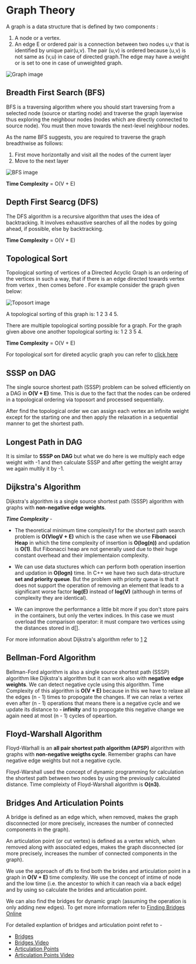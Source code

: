 # Graph Theory

A graph is a data structure that is defined by two components :
1. A node or a vertex.
2. An edge E or ordered pair is a connection between two nodes u,v that is identified by unique pair(u,v). The pair (u,v) is ordered because (u,v) is not same as (v,u) in case of directed graph.The edge may have a weight or is set to one in case of unweighted graph.

![Graph image](./images/graph1.jpg)


## Breadth First Search (BFS)

BFS is a traversing algorithm where you should start traversing from a selected node (source or starting node) and traverse the graph layerwise thus exploring the neighbour nodes (nodes which are directly connected to source node). You must then move towards the next-level neighbour nodes.

As the name BFS suggests, you are required to traverse the graph breadthwise as follows:

1. First move horizontally and visit all the nodes of the current layer
2. Move to the next layer

![BFS image](./images/graph1.jpg?raw=true "Title")

**Time Complexity** = O(V + E)

## Depth First Searcg (DFS)
The DFS algorithm is a recursive algorithm that uses the idea of backtracking. It involves exhaustive searches of all the nodes by going ahead, if possible, else by backtracking.

**Time Complexity** = O(V + E)

## Topological Sort

Topological sorting of vertices of a Directed Acyclic Graph is an ordering of the vertices in such a way, that if there is an edge directed towards vertex from vertex , then comes before . For example consider the graph given below:

![Toposort image](./images/graph1.jpg?raw=true "Title")

A topological sorting of this graph is: 1 2 3 4 5.

There are multiple topological sorting possible for a graph. For the graph given above one another topological sorting is: 1 2 3 5 4.

**Time Complexity** = O(V + E)

For topological sort for direted acyclic graph you can refer to [click here](https://cp-algorithms.com/graph/topological-sort.html)

## SSSP on DAG

The single source shortest path (SSSP) problem can be solved efficiently on a DAG in **O(V + E)** time. This is due to the fact that the nodes can be ordered in a topological ordering via toposort and processed sequentially. 

After find the topological order we can assign each vertex an infinite weight except for the starting one and then apply the relaxation in a sequential manner to get the shortest path.

## Longest Path in DAG

It is similar to **SSSP on DAG** but what we do here is we multiply each edge weight with -1 and then calculate SSSP and after getting the weight array we again multily it by -1.

## Dijkstra's Algorithm

Dijkstra's algorithm is a single source shortest path (SSSP) algorithm with graphs with **non-negative edge weights**.

***Time Complexity*** -
- The theoretical minimum time complexity1 for the shortest path search problem is **O(VlogV + E)** which is the case when we use ****Fibonacci Heap**** in which the time complexity of insertion is ****O(log(n))****  and updation is ****O(1)****. But Fibonacci heap are not generally used due to their huge constant overhead and their implementaion complexity. 

- We can use data stuctures which can perform both operation insertion and updation in **O(logn)** time. In C++ we have two such data-structure **set and priority queue**. But the problem with priority queue is that it does not support the operation of removing an element that leads to a significant worse factor **log(E)** instead of **log(V)** (although in terms of complexity they are identical).

- We can improve the performance a little bit more if you don't store pairs in the containers, but only the vertex indices. In this case we must overload the comparison operator: it must compare two vertices using the distances stored in d[].

For more information about Dijkstra's algorithm refer to [1](https://cp-algorithms.com/graph/dijkstra.html) [2](https://cp-algorithms.com/graph/dijkstra_sparse.html)

## Bellman-Ford Algorithm

Bellman-Ford algorithm is also a single source shortest path (SSSP) algorithm like Dijkstra's algorithm but it can work also with **negative edge weights**. We can detect negative cycle using this algorithm. Time Complexity of this algorithm is **O(V * E)** because in this we have to relaxe all the edges (n - 1) times to propogate the changes. If we can relax a vertex even after (n - 1) operations that means there is a negative cycle and we update its distance to **- infinity** and to propogate this negative change we again need at most (n - 1) cycles of opeartion.

## Floyd-Warshall Algorithm

Floyd-Warhall is an **all pair shortest path algorithm (APSP)** algorithm with graphs with **non-negative weigths cycle**. Remember graphs can have negative edge weights but not a negative cycle.

Floyd-Warshall used the concept of dynamic programming for calculation the shortest path between two nodes by using the previously calculated distance. Time compleixty of Floyd-Warshall algorithm is **O(n3)**. 

## Bridges And Articulation Points

 A bridge is defined as an edge which, when removed, makes the graph disconnected (or more precisely, increases the number of connected components in the graph).
 
An articulation point (or cut vertex) is defined as a vertex which, when removed along with associated edges, makes the graph disconnected (or more precisely, increases the number of connected components in the graph).

We use the approach of dfs to find both the brides and articulation point in a graph in **O(V + E)** time complexity. We use the concept of intime of node and the low time (i.e. the ancestor to which it can reach via a back edge) and by using so calculate the brides and articulation point.

We can also find the bridges for dynamic graph (assuming the operation is only adding new edges). To get more informatiom refer to [Finding Bridges Online](https://cp-algorithms.com/graph/bridge-searching-online.html)

For detailed explantion of bridges and articulation point refet to -
- [Bridges](https://cp-algorithms.com/graph/bridge-searching.html)
- [Bridges Video](https://www.youtube.com/watch?v=ECKTyseo2H8&list=PL2q4fbVm1Ik6DCzm9XZJbNwyHtHGclcEh&index=24&t=0s)
- [Articulation Points](https://cp-algorithms.com/graph/cutpoints.html)
- [Articulation Points Video](https://www.youtube.com/watch?v=iGGolqb6gDE&list=PL2q4fbVm1Ik6DCzm9XZJbNwyHtHGclcEh&index=27&t=0s)

